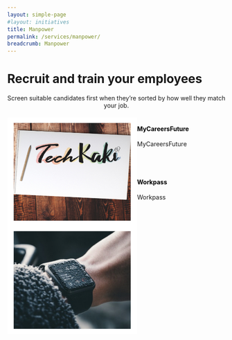 ```yaml
---
layout: simple-page
#layout: initiatives
title: Manpower
permalink: /services/manpower/
breadcrumb: Manpower
---
```

<h1><div class="has-text-centered has-text-weight-bold">Recruit and train your employees</div></h1>

<center>Screen suitable candidates first when they’re sorted by how well they match your job.</center>

<div>
<img src="/images/programmes/products-and-services/5.jpg" align="left" style="width:300px;height:250px;">
<h4 style="color:black"><br />MyCareersFuture</h4>
<span style="font-size:100%;">MyCareersFuture<br /></span>
</div>
<br />
<br />

<div>
<img src="/images/programmes/products-and-services/6.jpg" align="left" style="width:300px;height:250px;">
<h4 style="color:black"><br />Workpass</h4>
<span style="font-size:100%;">Workpass<br /></span>
</div>
